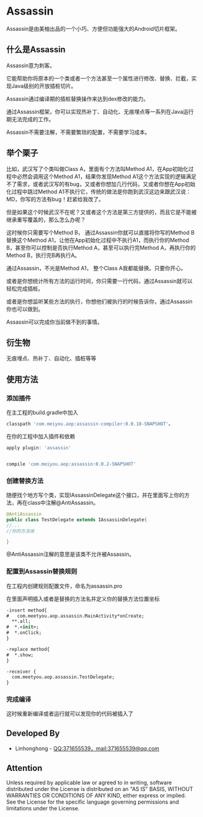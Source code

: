 # Assassin

Assassin是由美柚出品的一个小巧、方便但功能强大的Android切片框架。

## 什么是Assassin

Assassin意为刺客。

它能帮助你将原本的一个类或者一个方法甚至一个属性进行修改、替换、拦截，实现Java级别的开放插桩切片。

Assassin通过编译期的插桩替换操作来达到dex修改的能力。

通过Assassin框架，你可以实现热补丁、自动化、无痕埋点等一系列在Java运行期无法完成的工作。

Assassin不需要注解，不需要繁琐的配置，不需要学习成本。

## 举个栗子

比如，武汉写了个类叫做Class A，里面有个方法叫Method A1，在App初始化过程中必然会调用这个Method A1，结果你发现Method A1这个方法实现的逻辑满足不了需求，或者武汉写的有bug，又或者你想加几行代码，又或者你想在App初始化过程中跳过Method A1不执行它，传统的做法是你跑到武汉这边来跟武汉说：MD，你写的方法有bug！赶紧给我改了。

但是如果这个时候武汉不在呢？又或者这个方法是第三方提供的，而且它是不能被继承重写覆盖的，那么怎么办呢？

这时候你只需要写个Method B， 通过Assassin你就可以直接将你写的Method B替换这个Method A1，让他在App初始化过程中不执行A1，而执行你的Method B，甚至你可以控制是否执行Method A，甚至可以执行完Method A，再执行你的Method B，执行完B再执行A。

通过Assassin，不光是Method A1， 整个Class A我都能替换。只要你开心。

或者是你想统计所有方法的运行时间，你只需要一行代码，通过Assassin就可以轻松完成插桩。

或者是你想监听某些方法的执行，你想他们被执行的时候告诉你，通过Assassin你也可以做到。

Assassin可以完成你当前做不到的事情。

## 衍生物

无痕埋点、热补丁、自动化、插桩等等

## 使用方法

### 添加插件

在主工程的build.gradle中加入

```groovy
classpath 'com.meiyou.aop:assassin-compiler:0.0.18-SNAPSHOT'。
```

在你的工程中加入插件和依赖

```groovy
apply plugin: 'assassin'


compile 'com.meiyou.aop:assassin:0.0.2-SNAPSHOT'
```

### 创建替换方法

随便找个地方写个类，实现IAssassinDelegate这个接口，并在里面写上你的方法，再在class中注解@AntiAssassin。

```java
@AntiAssassin
public class TestDelegate extends IAssassinDelegate{
//...
//你的方法体

}
```

@AntiAssassin注解的意思是该类不允许被Assassin。

### 配置到Assassin替换规则

在工程内创建规则配置文件，命名为assassin.pro

在里面声明插入或者是替换的方法名并定义你的替换方法位置坐标

```xml
-insert method{
#   com.meetyou.aop.assassin.MainActivity*onCreate;
  **.all;
#  *.<init>;
#  *.onClick;
}

-replace method{
#  *.show;
}

-receiver {
  com.meetyou.aop.assassin.TestDelegate;
}
```

### 完成编译

这时候重新编译或者运行就可以发现你的代码被插入了


## Developed By

 * Linhonghong - <QQ:371655539，mail:371655539@qq.com>

## Attention
Unless required by applicable law or agreed to in writing, software
distributed under the License is distributed on an "AS IS" BASIS,
WITHOUT WARRANTIES OR CONDITIONS OF ANY KIND, either express or implied.
See the License for the specific language governing permissions and
limitations under the License.
